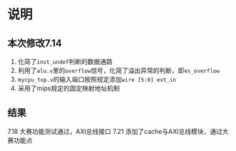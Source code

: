 # 说明
## 本次修改7.14
1. 化简了`inst_undef`判断的数据通路
2. 利用了`alu.v`里的`overflow`信号，化简了溢出异常的判断，即`es_overflow`
3. `mycpu_top.v`的输入端口按照规定添加`wire [5:0] ext_in`
4. 采用了mips规定的固定映射地址机制

## 结果
7.18 大赛功能测试通过，AXI总线接口
7.21 添加了cache与AXI总线模块，通过大赛功能点
